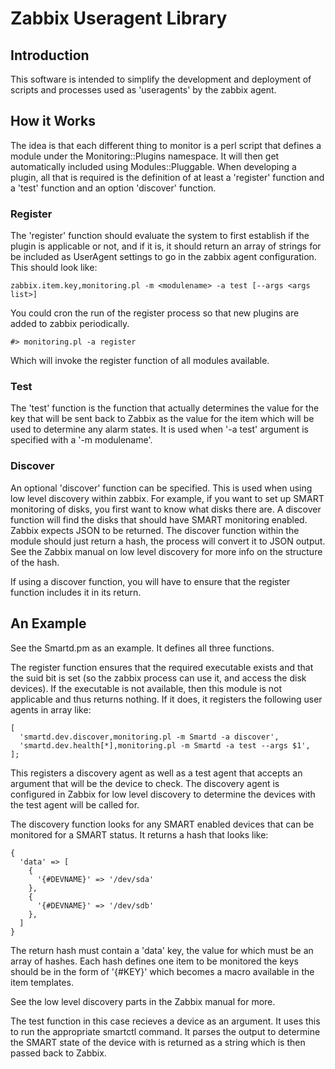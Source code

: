 # Zabbix Useragent Library

## Introduction

This software is intended to simplify the development and deployment of scripts and processes used as 'useragents' by the zabbix agent.

## How it Works

The idea is that each different thing to monitor is a perl script that defines a module under the Monitoring::Plugins namespace.  It will then get automatically included using Modules::Pluggable.  When developing a plugin, all that is required is the definition of at least a 'register' function and a 'test' function and an option 'discover' function.

### Register

The 'register' function should evaluate the system to first establish if the plugin is applicable or not, and if it is, it should return an array of strings for be included as UserAgent settings to go in the zabbix agent 
configuration.  This should look like:

```
zabbix.item.key,monitoring.pl -m <modulename> -a test [--args <args list>]
```

You could cron the run of the register process so that new plugins are added to zabbix periodically.

```
#> monitoring.pl -a register
```

Which will invoke the register function of all modules available.

### Test

The 'test' function is the function that actually determines the value for the key that will be sent back to Zabbix as the value for the item which will be used to determine any alarm states.  It is used when '-a test' argument is specified with a '-m modulename'.

### Discover

An optional 'discover' function can be specified.  This is used when using low level discovery within zabbix.  For example, if you want to set up SMART monitoring of disks, you first want to know what disks there are.  A discover function will find the disks that should have SMART monitoring enabled.  Zabbix expects JSON to be returned.  The discover function within the module should just return a hash, the process will convert it to JSON output.  See the Zabbix manual on low level discovery for more info on the structure of the hash.

If using a discover function, you will have to ensure that the register function includes it in its return.

## An Example

See the Smartd.pm as an example.  It defines all three functions.

The register function ensures that the required executable exists and that the suid bit is set (so the zabbix process can use it, and access the disk devices).  If the executable is not available, then this module is not applicable and thus returns nothing.  If it does, it registers the following user agents in array like:

```
[
  'smartd.dev.discover,monitoring.pl -m Smartd -a discover',
  'smartd.dev.health[*],monitoring.pl -m Smartd -a test --args $1',
];
```

This registers a discovery agent as well as a test agent that accepts an argument that will be the device to check.  The discovery agent is configured in Zabbix for low level discovery to determine the devices with the test agent will be called for.

The discovery function looks for any SMART enabled devices that can be monitored for a SMART status.  It returns a hash that looks like:

```
{
  'data' => [
    {
      '{#DEVNAME}' => '/dev/sda'
    },
    {
      '{#DEVNAME}' => '/dev/sdb'
    },
  ]
}
```

The return hash must contain a 'data' key, the value for which must be an array of hashes.  Each hash defines one item to be monitored the keys should be in the form of '{#KEY}' which becomes a macro available in the item templates.

See the low level discovery parts in the Zabbix manual for more.

The test function in this case recieves a device as an argument.  It uses this to run the appropriate smartctl command.  It parses the output to determine the SMART state of the device with is returned as a string which is then passed back to Zabbix.
